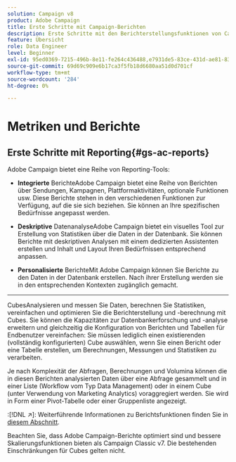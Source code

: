 ```yaml
---
solution: Campaign v8
product: Adobe Campaign
title: Erste Schritte mit Campaign-Berichten
description: Erste Schritte mit den Berichterstellungsfunktionen von Campaign
feature: Übersicht
role: Data Engineer
level: Beginner
exl-id: 95ed0369-7215-496b-8e11-fe264c436488,e7931de5-83ce-431d-ae81-83793d257550
source-git-commit: 69d69c909e6b17ca3f5fb18d6680aa51d0d701cf
workflow-type: tm+mt
source-wordcount: '284'
ht-degree: 0%

---
```


# Metriken und Berichte

## Erste Schritte mit Reporting{#gs-ac-reports}

Adobe Campaign bietet eine Reihe von Reporting-Tools:

* **Integrierte**
BerichteAdobe Campaign bietet eine Reihe von Berichten über Sendungen, Kampagnen, Plattformaktivitäten, optionale Funktionen usw. Diese Berichte stehen in den verschiedenen Funktionen zur Verfügung, auf die sie sich beziehen. Sie können an Ihre spezifischen Bedürfnisse angepasst werden.

* **Deskriptive**
DatenanalyseAdobe Campaign bietet ein visuelles Tool zur Erstellung von Statistiken über die Daten in der Datenbank. Sie können Berichte mit deskriptiven Analysen mit einem dedizierten Assistenten erstellen und Inhalt und Layout Ihren Bedürfnissen entsprechend anpassen.

* **Personalisierte**
BerichteMit Adobe Campaign können Sie Berichte zu den Daten in der Datenbank erstellen. Nach ihrer Erstellung werden sie in den entsprechenden Kontexten zugänglich gemacht.

* ****
CubesAnalysieren und messen Sie Daten, berechnen Sie Statistiken, vereinfachen und optimieren Sie die Berichterstellung und -berechnung mit Cubes.  Sie können die Kapazitäten zur Datenbankerforschung und -analyse erweitern und gleichzeitig die Konfiguration von Berichten und Tabellen für Endbenutzer vereinfachen: Sie müssen lediglich einen existierenden (vollständig konfigurierten) Cube auswählen, wenn Sie einen Bericht oder eine Tabelle erstellen, um Berechnungen, Messungen und Statistiken zu verarbeiten.

Je nach Komplexität der Abfragen, Berechnungen und Volumina können die in diesen Berichten analysierten Daten über eine Abfrage gesammelt und in einer Liste (Workflow vom Typ Data Management) oder in einem Cube (unter Verwendung von Marketing Analytics) voraggregiert werden. Sie wird in Form einer Pivot-Tabelle oder einer Gruppenliste angezeigt.


:[!DNL :arrow_upper_right:]: Weiterführende Informationen zu Berichtsfunktionen finden Sie in [diesem Abschnitt](https://experienceleague.adobe.com/docs/campaign-classic/using/reporting/reporting-in-adobe-campaign/about-adobe-campaign-reporting-tools.html).

Beachten Sie, dass Adobe Campaign-Berichte optimiert sind und bessere Skalierungsfunktionen bieten als Campaign Classic v7. Die bestehenden Einschränkungen für Cubes gelten nicht.


